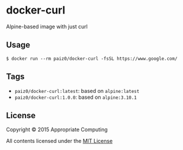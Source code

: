 # docker-curl
Alpine-based image with just curl

## Usage

```console
$ docker run --rm paiz0/docker-curl -fsSL https://www.google.com/
```

## Tags

* `paiz0/docker-curl:latest`: based on `alpine:latest`
* `paiz0/docker-curl:1.0.0`: based on `alpine:3.10.1`

## License

Copyright © 2015 Appropriate Computing

All contents licensed under the [MIT License](LICENSE)
